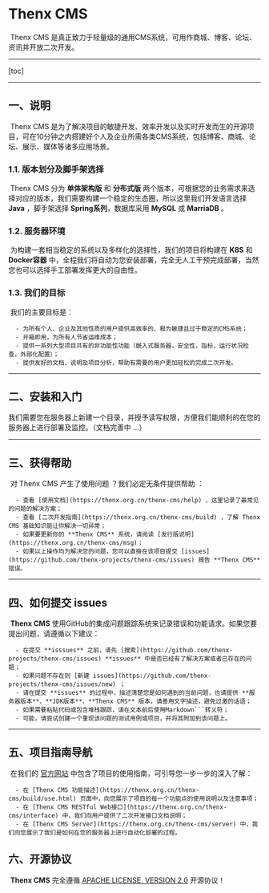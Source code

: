 # Thenx CMS

​      Thenx CMS 是真正致力于轻量级的通用CMS系统，可用作商城、博客、论坛、资讯并开放二次开发。

---

[toc]

---

## 一、说明

​      Thenx CMS 是为了解决项目的敏捷开发、效率开发以及实时开发而生的开源项目，可在10分钟之内搭建好个人及企业所需各类CMS系统，包括博客、商城、论坛、展示、媒体等诸多应用场景。

### 1.1. 版本划分及脚手架选择

​      Thenx CMS 分为 **单体架构版** 和 **分布式版** 两个版本，可根据您的业务需求来选择对应的版本，我们需要构建一个稳定的生态圈，所以这里我们开发语言选择 **Java** ，脚手架选择 **Spring系列**，数据库采用 **MySQL** 或 **MarriaDB** 。

### 1.2. 服务器环境

​      为构建一套相当稳定的系统以及多样化的选择性，我们的项目将构建在 **K8S** 和 **Docker容器** 中，全程我们将自动为您安装部署，完全无人工干预完成部署，当然您也可以选择手工部署发挥更大的自由性。

### 1.3. 我们的目标

​      我们的主要目标是：

      - 为所有个人、企业及其他性质的用户提供高效率的、极为敏捷且过于稳定的CMS系统；
      - 开箱即用，为所有人节省运维成本；
      - 提供一系列大型项目共有的非功能性功能（嵌入式服务器，安全性，指标，运行状况检查，外部化配置）；
      - 提供友好的文档、说明及项目分析，帮助有需要的用户更加轻松的完成二次开发。

---

## 二、安装和入门

​      我们需要您在服务器上新建一个目录，并授予读写权限，方便我们能顺利的在您的服务器上进行部署及监控。（文档完善中 ...）

---

## 三、获得帮助

​      对 Thenx CMS 产生了使用问题 ？我们必定无条件提供帮助 ：

      - 查看 [使用文档](https://thenx.org.cn/thenx-cms/help) ，这里记录了最常见的问题的解决方案；
      - 查看 [二次开发指南](https://thenx.org.cn/thenx-cms/build) ，了解 Thenx CMS 基础知识能让你解决一切异常；
      - 如果要更新你的 **Thenx CMS** 系统，请阅读 [发行版说明](https://thenx.org.cn/thenx-cms/msg)；
      - 如果以上操作均为解决您的问题，您可以直接在该项目提交 [issues](https://github.com/thenx-projects/thenx-cms/issues) 报告 **Thenx CMS** 错误。

---

## 四、如何提交 issues

​      **Thenx CMS** 使用GitHub的集成问题跟踪系统来记录错误和功能请求。如果您要提出问题，请遵循以下建议：

      - 在提交 **isssues** 之前，请先 [搜索](https://github.com/thenx-projects/thenx-cms/issues) **issues** 中是否已经有了解决方案或者已存在的问题；
      - 如果问题不存在则 [新建 issues](https://github.com/thenx-projects/thenx-cms/issues/new) ；
      - 请在提交 **issues** 的过程中，描述清楚您是如何遇到的当前问题，也请提供 **服务器版本**、**JDK版本**、**Thenx CMS** 版本，请善用文字描述，避免过激的话语；
      - 如果需要粘贴代码或包含堆栈跟踪，请在文本前后使用Markdown```转义符；
      - 可能，请尝试创建一个重现该问题的测试用例或项目，并将其附加到该问题上。

---

## 五、项目指南导航

​      在我们的 [官方网站](https://thenx.org.cn) 中包含了项目的使用指南，可引导您一步一步的深入了解：

      - 在 [Thenx CMS 功能描述](https://thenx.org.cn/thenx-cms/build/use.html) 页面中，向您展示了项目的每一个功能点的使用说明以及注意事项；
      - 在 [Thenx CMS RESTful Web接口](https://thenx.org.cn/thenx-cms/interface) 中，我们向用户提供了二次开发接口文档说明；
      - 在 [Thenx CMS Server](https://thenx.org.cn/thenx-cms/server) 中，我们向您展示了我们是如何在您的服务器上进行自动化部署的过程。

## 六、开源协议

​     **Thenx CMS** 完全遵循 [APACHE LICENSE, VERSION 2.0](https://www.apache.org/licenses/LICENSE-2.0.html) 开源协议！